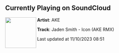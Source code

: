 ## Currently Playing on SoundCloud

[<img align="left" width="100" src="https://i1.sndcdn.com/artworks-VGgEKCu03D7F2OQL-mNQrvQ-t500x500.jpg">](https://soundcloud.com/ake-official/jaden-rmx-master)

**Artist**: AKE 

**Track**: Jaden Smith - Icon (AKE RMX)

Last updated at 11/10/2023 08:51

